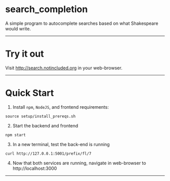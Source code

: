 # search_completion
A simple program to autocomplete searches based on what Shakespeare would write.

---  
# Try it out  
Visit http://search.notincluded.org in your web-browser.  

---

# Quick Start

1. Install `npm`, `NodeJS`, and frontend requirements:
```
source setup/install_prereqs.sh
```

2. Start the backend and frontend 
```
npm start
```

3. In a new terminal, test the back-end is running
```
curl http://127.0.0.1:5001/prefix/fl/7
```
  
4. Now that both services are running, navigate in web-browser to http://localhost:3000
---

